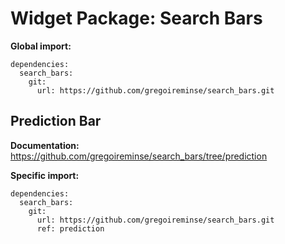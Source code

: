 # Widget Package: Search Bars

**Global import:**

```
dependencies:
  search_bars:
    git:
      url: https://github.com/gregoireminse/search_bars.git
```

## Prediction Bar

**Documentation:** https://github.com/gregoireminse/search_bars/tree/prediction

**Specific import:**

```
dependencies:
  search_bars:
    git:
      url: https://github.com/gregoireminse/search_bars.git
      ref: prediction
```

